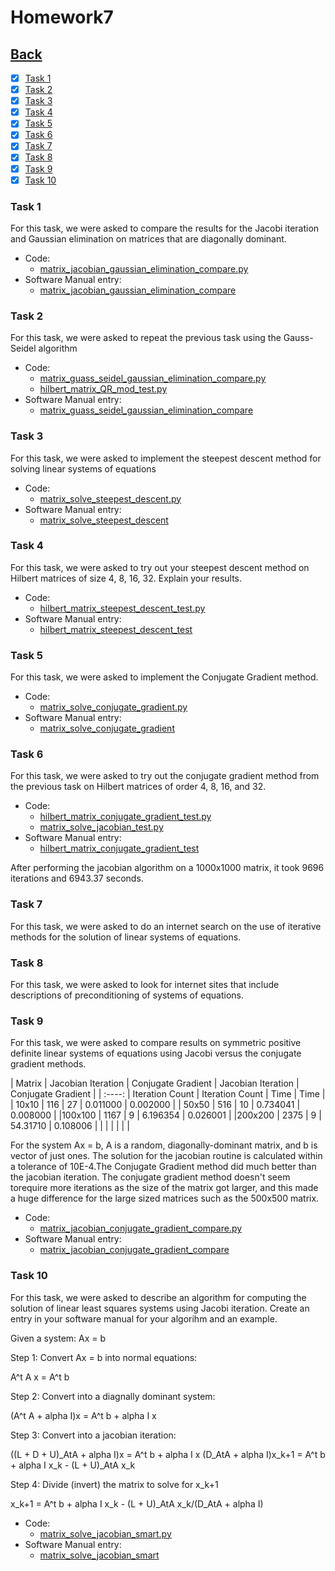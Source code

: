 # Homework7<br>

## [Back](../)

- [x] [Task 1](#task-1)
- [x] [Task 2](#task-2)
- [x] [Task 3](#task-3)
- [x] [Task 4](#task-4)
- [x] [Task 5](#task-5)
- [x] [Task 6](#task-6)
- [x] [Task 7](#task-7)
- [x] [Task 8](#task-8)
- [x] [Task 9](#task-9)
- [x] [Task 10](#task-10)

### Task 1
For this task, we were asked to compare the results for the Jacobi iteration and Gaussian elimination on matrices that are diagonally dominant.

- Code:
  - [matrix_jacobian_gaussian_elimination_compare.py](Task1/matrix_jacobian_gaussian_elimination_compare.py)
- Software Manual entry:
  - [matrix_jacobian_gaussian_elimination_compare](../software_manual/matrix_jacobian_gaussian_elimination_compare/matrix_jacobian_gaussian_elimination_compare.md)

### Task 2
For this task, we were asked to repeat the previous task using the Gauss-Seidel algorithm

- Code:
  - [matrix_guass_seidel_gaussian_elimination_compare.py](Task2/matrix_guass_seidel_gaussian_elimination_compare.py)
  - [hilbert_matrix_QR_mod_test.py](Task2/hilbert_matrix_QR_mod_test.py)
- Software Manual entry:
  - [matrix_guass_seidel_gaussian_elimination_compare](../software_manual/matrix_guass_seidel_gaussian_elimination_compare/matrix_guass_seidel_gaussian_elimination_compare.md)

### Task 3
For this task, we were asked to implement the steepest descent method for solving linear systems of equations

- Code:
  - [matrix_solve_steepest_descent.py](Task3/matrix_solve_steepest_descent.py)
- Software Manual entry:
  - [matrix_solve_steepest_descent](../software_manual/matrix_solve_steepest_descent/matrix_solve_steepest_descent.md)

### Task 4
For this task, we were asked to try out your steepest descent method on Hilbert matrices of size 4, 8, 16, 32. Explain your results. 

- Code:
  - [hilbert_matrix_steepest_descent_test.py](Task4/hilbert_matrix_steepest_descent_test.py)
- Software Manual entry:
  - [hilbert_matrix_steepest_descent_test](../software_manual/hilbert_matrix_steepest_descent_test/hilbert_matrix_steepest_descent_test.md)

### Task 5
For this task, we were asked to implement the Conjugate Gradient method.

- Code:
  - [matrix_solve_conjugate_gradient.py](Task5/matrix_solve_conjugate_gradient.py)
- Software Manual entry:
  - [matrix_solve_conjugate_gradient](../software_manual/matrix_solve_conjugate_gradient/matrix_solve_conjugate_gradient.md)

### Task 6
For this task, we were asked to try out the conjugate gradient method from the previous task on Hilbert matrices of order 4, 8, 16, and 32.

- Code:
  - [hilbert_matrix_conjugate_gradient_test.py](Task6/hilbert_matrix_conjugate_gradient_test.py)
  - [matrix_solve_jacobian_test.py](Task6/matrix_solve_jacobian_test.py)
- Software Manual entry:
  - [hilbert_matrix_conjugate_gradient_test](../software_manual/hilbert_matrix_conjugate_gradient_test/hilbert_matrix_conjugate_gradient_test.md)

After performing the jacobian algorithm on a 1000x1000 matrix, it took 9696 iterations and 6943.37 seconds.

### Task 7
For this task, we were asked to do an internet search on the use of iterative methods for the solution of linear systems of equations. 






### Task 8
For this task, we were asked to look for internet sites that include descriptions of preconditioning of systems of equations.





### Task 9
For this task, we were asked to compare results on symmetric positive definite linear systems of equations using Jacobi versus the conjugate gradient methods. 

| Matrix | Jacobian Iteration | Conjugate Gradient | Jacobian Iteration | Conjugate Gradient |
| :----: |  Iteration Count   | Iteration Count    |        Time        |        Time        |
| 10x10  | 116				  | 27  			   |     0.011000       |      0.002000      |
| 50x50  | 516				  | 10  			   |     0.734041       |      0.008000      |
|100x100 | 1167				  | 9  			       |     6.196354       |      0.026001      |
|200x200 | 2375				  | 9  			       |     54.31710       |      0.108006      |
|		 |				      |   			       |                    |                    |

For the system Ax = b, A is a random, diagonally-dominant matrix, and b is vector of just ones. The solution for the jacobian routine is calculated within a tolerance of 10E-4.The Conjugate Gradient method did much better than the jacobian iteration. The conjugate gradient method doesn't seem torequire more iterations as the size of the matrix got larger, and this made a huge difference for the large sized matrices such as the 500x500 matrix.

- Code:
  - [matrix_jacobian_conjugate_gradient_compare.py](Task9/matrix_jacobian_conjugate_gradient_compare.py)
- Software Manual entry:
  - [matrix_jacobian_conjugate_gradient_compare](../software_manual/matrix_jacobian_conjugate_gradient_compare/matrix_jacobian_conjugate_gradient_compare.md)

### Task 10
For this task, we were asked to describe an algorithm for computing the solution of linear least squares systems using Jacobi iteration. Create an entry in your software manual for your algorihm and an example.

Given a system: Ax = b

Step 1: Convert Ax = b into normal equations:

A^t A x = A^t b

Step 2: Convert into a diagnally dominant system:

(A^t A + alpha I)x = A^t b + alpha I x

Step 3: Convert into a jacobian iteration:

((L + D + U)_AtA + alpha I)x = A^t b + alpha I x
(D_AtA + alpha I)x_k+1 = A^t b + alpha I x_k - (L + U)_AtA x_k

Step 4: Divide (invert) the matrix to solve for x_k+1

x_k+1 = A^t b + alpha I x_k - (L + U)_AtA x_k/(D_AtA + alpha I)

- Code:
  - [matrix_solve_jacobian_smart.py](Task10/matrix_solve_jacobian_smart.py)
- Software Manual entry:
  - [matrix_solve_jacobian_smart](../software_manual/matrix_solve_jacobian_smart/matrix_solve_jacobian_smart.md)
